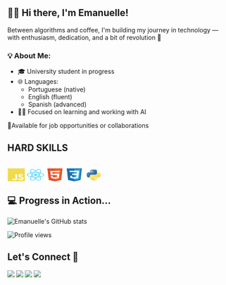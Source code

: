 ## 👩‍💻 Hi there, I'm Emanuelle!

Between algorithms and coffee, I'm building my journey in technology — with enthusiasm, dedication, and a bit of revolution 🚀

### 💡 About Me:
- 🎓 University student in progress
- 🌐 Languages:
  - Portuguese (native)
  - English (fluent)
  - Spanish (advanced)
- 🤖🧠 Focused on learning and working with AI
  
📍Available for job opportunities or collaborations

## HARD SKILLS
<div style="display: inline_block"><br>
  <img align="center" alt="Emma-Js" height="30" width="40" src="https://raw.githubusercontent.com/devicons/devicon/master/icons/javascript/javascript-plain.svg">
  <img align="center" alt="Emma-React" height="30" width="40" src="https://raw.githubusercontent.com/devicons/devicon/master/icons/react/react-original.svg">
  <img align="center" alt="Emma-HTML" height="30" width="40" src="https://raw.githubusercontent.com/devicons/devicon/master/icons/html5/html5-original.svg">
  <img align="center" alt="Emma-CSS" height="30" width="40" src="https://raw.githubusercontent.com/devicons/devicon/master/icons/css3/css3-original.svg">
  <img align="center" alt="Emma-Python" height="30" width="40" src="https://raw.githubusercontent.com/devicons/devicon/master/icons/python/python-original.svg">
</div>
  
## 💻 Progress in Action...

![Emanuelle's GitHub stats](https://github-readme-stats.vercel.app/api?username=EmanuelleChristinie&show_icons=true&theme=tokyonight)

![Profile views](https://komarev.com/ghpvc/?username=EmanuelleChristinie&color=blueviolet)

## Let's Connect  🔗
<div> 
  <a href="https://www.instagram.com/manu_christinie/" target="_blank"><img src="https://img.shields.io/badge/-Instagram-%23E4405F?style=for-the-badge&logo=instagram&logoColor=white" target="_blank"></a>
  <a href="https://discord.com/users/720340595259998260" target="_blank"><img src="https://img.shields.io/badge/Discord-7289DA?style=for-the-badge&logo=discord&logoColor=white" target="_blank"></a> 
  <a href="mailto:contatoemanuellechristinie8@gmail.com"><img src="https://img.shields.io/badge/-Gmail-%23333?style=for-the-badge&logo=gmail&logoColor=white" target="_blank"></a>
  <a href="https://www.linkedin.com/in/emanuelle-christinie-202900226/" target="_blank"><img src="https://img.shields.io/badge/-LinkedIn-%230077B5?style=for-the-badge&logo=linkedin&logoColor=white" target="_blank"></a>
</div>

